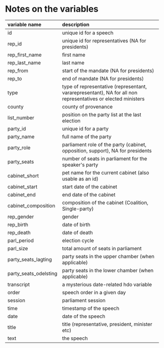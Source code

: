 Notes on the variables
=====================================
| variable name         | description                                                                                                  |
|:----------------------|:-------------------------------------------------------------------------------------------------------------|
| id                    | unique id for a speech                                                                                       |
| rep_id                | unique id for representatives (NA for presidents)                                                            |
| rep_first_name        | first name                                                                                                   |
| rep_last_name         | last name                                                                                                    |
| rep_from              | start of the mandate (NA for presidents)                                                                     |
| rep_to                | end of mandate (NA for presidents)                                                                           |
| type                  | type of representative (representant, vararepresentant), NA for all non representatives or elected ministers |
| county                | county of provenance                                                                                         |
| list_number           | position on the party list at the last election                                                              |
| party_id              | unique id for a party                                                                                        |
| party_name            | full name of the party                                                                                       |
| party_role            | parliament role of the party (cabinet, opposition, support), NA for presidents                               |
| party_seats           | number of seats in parliament for the speaker's party                                                        |
| cabinet_short         | pet name for the current cabinet (also usable as an id)                                                      |
| cabinet_start         | start date of the cabinet                                                                                    |
| cabinet_end           | end date of the cabinet                                                                                      |
| cabinet_composition   | composition of the cabinet (Coalition, Single-party)                                                         |
| rep_gender            | gender                                                                                                       |
| rep_birth             | date of birth                                                                                                |
| rep_death             | date of death                                                                                                |
| parl_period           | election cycle                                                                                               |
| parl_size             | total amount of seats in parliament                                                                          |
| party_seats_lagting   | party seats in the upper chamber (when applicable)                                                           |
| party_seats_odelsting | party seats in the lower chamber (when applicable)                                                           |
| transcript            | a mysterious date-related hdo variable                                                                       |
| order                 | speech order in a given day                                                                                  |
| session               | parliament session                                                                                           |
| time                  | timestamp of the speech                                                                                      |
| date                  | date of the speech                                                                                           |
| title                 | title (representative, president, minister etc)                                                              |
| text                  | the speech                                                                                                   |
